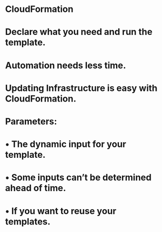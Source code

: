 # CloudFormation

# Declare what you need and run the template. 
# Automation needs less time.
# Updating Infrastructure is easy with CloudFormation.


# Parameters:
# • The dynamic input for your template.
# • Some inputs can’t be determined ahead of time.
# • If you want to reuse your templates.

